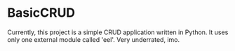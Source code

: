 # BasicCRUD
Currently, this project is a simple CRUD application written in Python. It uses only one external module called 'eel'. Very underrated, imo.

